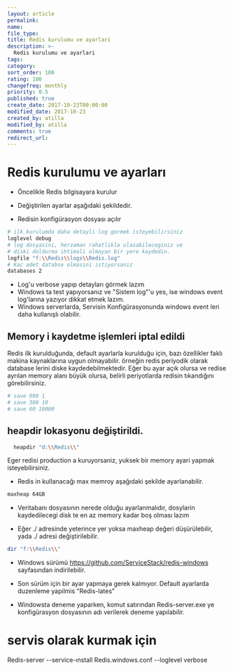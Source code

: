 ```yaml
---
layout: article
permalink:
name:
file_type:
title: Redis kurulumu ve ayarlari
description: >-
  Redis kurulumu ve ayarlari
tags:  
category:  
sort_order: 100
rating: 100
changefreq: monthly
priority: 0.5
published: true
create_date: 2017-10-23T00:00:00
modified_date: 2017-10-23
created_by: atilla
modified_by: atilla
comments: true
redirect_url:
---
```

# Redis kurulumu ve ayarları

- Öncelikle Redis bilgisayara kurulur

- Değiştirilen ayarlar aşağıdaki şekildedir.
- Redisin konfigürasyon dosyası açılır

```bash
# ilk kurulumda daha detayli log gormek isteyebilirsiniz
loglevel debug
# log dosyasini, herzaman rahatlikla ulasabileceginiz ve
# diski doldurma ihtimali olmayan bir yere kaydedin.
logfile "f:\\Redis\\logs\\Redis.log"
# Kac adet databse olmasini istiyorsaniz
databases 2
```
- Log'u verbose yapıp detayları görmek lazım
- Windows ta test yapıyorsanız ve "Sistem log"'u yes, ise windows event log'larına yazıyor dikkat etmek lazım.
- Windows serverlarda, Servisin Konfigürasyonunda windows event leri daha kullanışlı olabilir.

## Memory i kaydetme işlemleri iptal edildi
Redis ilk kurulduğunda, default ayarlarla kurulduğu için, bazı özellikler
faklı makina kaynaklarına uygun olmayabilir. örneğin redis periyodik olarak database lerini
diske kaydedebilmektedir. Eğer bu ayar açık olursa ve redise ayrılan memory alanı büyük olursa,
belirli periyotlarda redisin tıkandığını görebilirsiniz.

```bash
# save 900 1
# save 300 10
# save 60 10000
```

## heapdir lokasyonu değiştirildi.
```bash
  heapdir "d:\\Redis\\"
```

Eger redisi production a kuruyorsaniz, yuksek bir memory ayari yapmak isteyebilirsiniz.

- Redis in kullanacağı max memroy aşağıdaki şekilde ayarlanabilir.
```bash
maxheap 64GB
```

- Veritabanı dosyasının nerede olduğu ayarlanmalıdır, dosylarin kaydedilecegi disk te en az memory kadar boş olması lazım

- Eğer ./ adresinde yeterince yer yoksa maxheap değeri düşürülebilir, yada ./ adresi değiştirilebilir.
```bash
dir "f:\\Redis\\"
```


- Windows sürümü https://github.com/ServiceStack/redis-windows sayfasından indirilebilir.
- Son sürüm için bir ayar yapmaya gerek kalmıyor. Default ayarlarda duzenleme yapilmis "Redis-lates"

- Windowsta deneme yaparken, komut satırından Redis-server.exe ye konfigürasyon dosyasının adı verilerek deneme yapılabilir.



# servis olarak kurmak için

Redis-server --service-ınstall Redis.windows.conf --loglevel verbose
